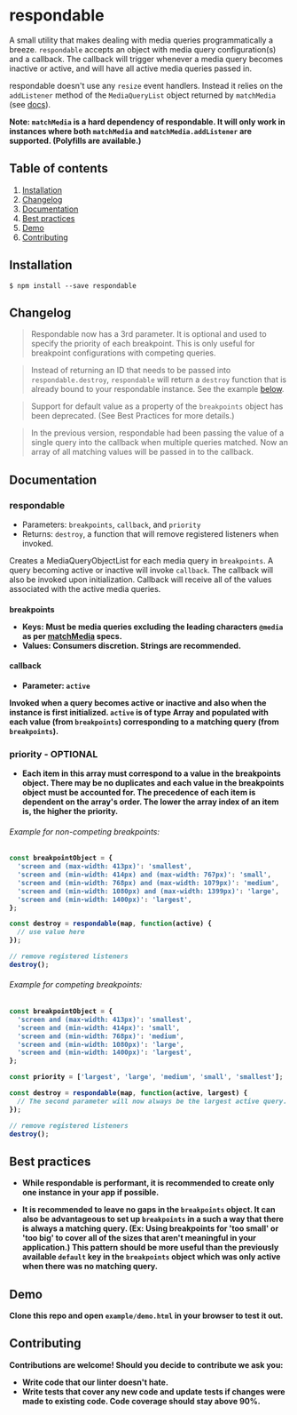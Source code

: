 # respondable

A small utility that makes dealing with media queries programmatically a breeze. `respondable` accepts an object with media query configuration(s) and a callback. The callback will trigger whenever a media query becomes inactive or active, and will have all active media queries passed in.

respondable doesn't use any `resize` event handlers. Instead it relies on the `addListener` method of the `MediaQueryList` object returned by `matchMedia` (see [docs](https://developer.mozilla.org/en-US/docs/Web/API/Window/matchMedia)).

**Note: `matchMedia` is a hard dependency of respondable. It will only work in instances where both `matchMedia` and `matchMedia.addListener` are supported. (Polyfills are available.)**


## Table of contents
  1. [Installation](#installation)
  2. [Changelog](#changelog)
  3. [Documentation](#documentation)
  4. [Best practices](#best-practices)
  5. [Demo](#demo)
  6. [Contributing](#contributing)


## Installation

`$ npm install --save respondable`

## Changelog
> Respondable now has a 3rd parameter. It is optional and used to specify the priority of each breakpoint. This is only useful for breakpoint configurations with competing queries.

> Instead of returning an ID that needs to be passed into `respondable.destroy`, `respondable` will return a `destroy` function that is already bound to your respondable instance. See the example [below](#example).

> Support for default value as a property of the `breakpoints` object has been deprecated. (See Best Practices for more details.)

> In the previous version, respondable had been passing the value of a single query into the callback when multiple queries matched. Now an array of all matching values will be passed in to the callback.

## Documentation

### respondable
- Parameters: `breakpoints`,  `callback`, and `priority`
- Returns: `destroy`, a function that will remove registered listeners when invoked.

Creates a MediaQueryObjectList for each media query in `breakpoints`. A query becoming active or inactive will invoke `callback`. The callback will also be invoked upon initialization. Callback will receive all of the values associated with the active media queries.

#### breakpoints <object>

- Keys: Must be media queries excluding the leading characters `@media` as per [matchMedia](https://developer.mozilla.org/en-US/docs/Web/API/Window/matchMedia) specs.
- Values: Consumers discretion. Strings are recommended.

#### callback <function>

- Parameter: `active`

Invoked when a query becomes active or inactive and also when the instance is first initialized. `active` is of type Array and populated with each value (from `breakpoints`) corresponding to a matching query (from `breakpoints`).

### priority <array> - OPTIONAL

- Each item in this array must correspond to a value in the breakpoints object. There may be no duplicates and each value in the breakpoints object must be accounted for. The precedence of each item is dependent on the array's order. The lower the array index of an item is, the higher the priority.

###### Example for non-competing breakpoints:
```js
const breakpointObject = {
  'screen and (max-width: 413px)': 'smallest',
  'screen and (min-width: 414px) and (max-width: 767px)': 'small',
  'screen and (min-width: 768px) and (max-width: 1079px)': 'medium',
  'screen and (min-width: 1080px) and (max-width: 1399px)': 'large',
  'screen and (min-width: 1400px)': 'largest',
};

const destroy = respondable(map, function(active) {
  // use value here
});

// remove registered listeners
destroy();
```

###### Example for competing breakpoints:
```js
const breakpointObject = {
  'screen and (max-width: 413px)': 'smallest',
  'screen and (min-width: 414px)': 'small',
  'screen and (min-width: 768px)': 'medium',
  'screen and (min-width: 1080px)': 'large',
  'screen and (min-width: 1400px)': 'largest',
};

const priority = ['largest', 'large', 'medium', 'small', 'smallest'];

const destroy = respondable(map, function(active, largest) {
  // The second parameter will now always be the largest active query.
});

// remove registered listeners
destroy();
```

## Best practices

- While respondable is performant, it is recommended to create only one instance in your app if possible.

- It is recommended to leave no gaps in the `breakpoints` object. It can also be advantageous to set up `breakpoints` in a such a way that there is always a matching query. (Ex: Using breakpoints for 'too small' or 'too big' to cover all of the sizes that aren't meaningful in your application.) This pattern should be more useful than the previously available `default` key in the `breakpoints` object which was only active when there was no matching query.

## Demo

Clone this repo and open `example/demo.html` in your browser to test it out.

## Contributing
Contributions are welcome! Should you decide to contribute we ask you:
- Write code that our linter doesn't hate.
- Write tests that cover any new code and update tests if changes were made to existing code. Code coverage should stay above 90%.
